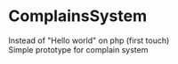 # ComplainsSystem<br>
Instead of "Hello world" on php (first touch)<br>
Simple prototype for complain system
